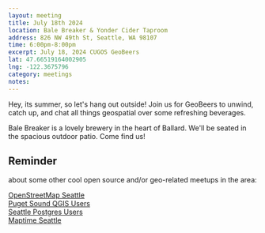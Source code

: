 ```yaml
---
layout: meeting
title: July 18th 2024
location: Bale Breaker & Yonder Cider Taproom
address: 826 NW 49th St, Seattle, WA 98107
time: 6:00pm-8:00pm
excerpt: July 18, 2024 CUGOS GeoBeers
lat: 47.66519164002905
lng: -122.3675796
category: meetings
notes:
---
```


Hey, its summer, so let's hang out outside! Join us for GeoBeers to unwind, catch up, and chat all things geospatial over some refreshing beverages.

Bale Breaker is a lovely brewery in the heart of Ballard. We'll be seated in the spacious outdoor patio. Come find us!


## Reminder 
about some other cool open source and/or geo-related meetups in the area:

[OpenStreetMap Seattle](https://www.meetup.com/OpenStreetMap-Seattle/)  
[Puget Sound QGIS Users](https://www.meetup.com/Puget-Sound-QGIS-Users-Group/)  
[Seattle Postgres Users](https://www.meetup.com/Seattle-Postgres/)  
[Maptime Seattle](https://www.meetup.com/MaptimeSEA/)
